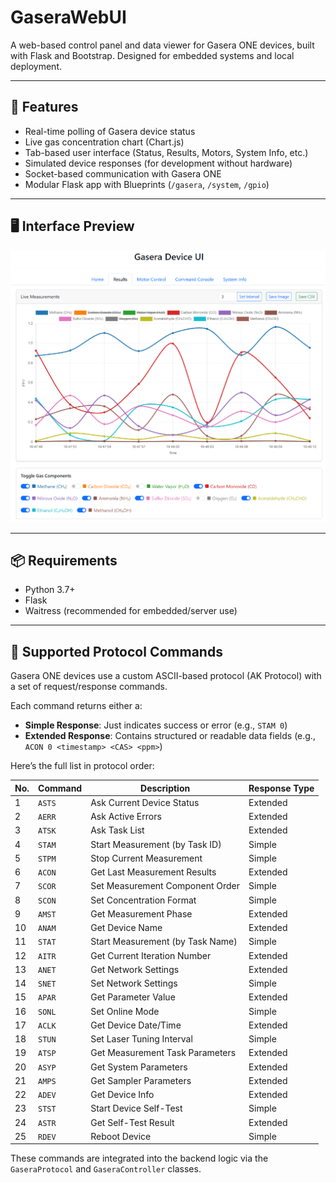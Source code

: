 # GaseraWebUI

A web-based control panel and data viewer for Gasera ONE devices, built with Flask and Bootstrap. Designed for embedded systems and local deployment.

---

## 🚀 Features

- Real-time polling of Gasera device status
- Live gas concentration chart (Chart.js)
- Tab-based user interface (Status, Results, Motors, System Info, etc.)
- Simulated device responses (for development without hardware)
- Socket-based communication with Gasera ONE
- Modular Flask app with Blueprints (`/gasera`, `/system`, `/gpio`)

---

## 🖥️ Interface Preview

![Gasera Web UI Screenshot](preview.png)

---

## 📦 Requirements

- Python 3.7+
- Flask
- Waitress (recommended for embedded/server use)

---

## 🧾 Supported Protocol Commands

Gasera ONE devices use a custom ASCII-based protocol (AK Protocol) with a set of request/response commands.

Each command returns either a:

- **Simple Response**: Just indicates success or error (e.g., `STAM 0`)
- **Extended Response**: Contains structured or readable data fields (e.g., `ACON 0 <timestamp> <CAS> <ppm>`)

Here’s the full list in protocol order:

| No. | Command | Description                             | Response Type  |
|-----|---------|-----------------------------------------|----------------|
| 1   | `ASTS`  | Ask Current Device Status               | Extended       |
| 2   | `AERR`  | Ask Active Errors                       | Extended       |
| 3   | `ATSK`  | Ask Task List                           | Extended       |
| 4   | `STAM`  | Start Measurement (by Task ID)          | Simple         |
| 5   | `STPM`  | Stop Current Measurement                | Simple         |
| 6   | `ACON`  | Get Last Measurement Results            | Extended       |
| 7   | `SCOR`  | Set Measurement Component Order         | Simple         |
| 8   | `SCON`  | Set Concentration Format                | Simple         |
| 9   | `AMST`  | Get Measurement Phase                   | Extended       |
| 10  | `ANAM`  | Get Device Name                         | Extended       |
| 11  | `STAT`  | Start Measurement (by Task Name)        | Simple         |
| 12  | `AITR`  | Get Current Iteration Number            | Extended       |
| 13  | `ANET`  | Get Network Settings                    | Extended       |
| 14  | `SNET`  | Set Network Settings                    | Simple         |
| 15  | `APAR`  | Get Parameter Value                     | Extended       |
| 16  | `SONL`  | Set Online Mode                         | Simple         |
| 17  | `ACLK`  | Get Device Date/Time                    | Extended       |
| 18  | `STUN`  | Set Laser Tuning Interval               | Simple         |
| 19  | `ATSP`  | Get Measurement Task Parameters         | Extended       |
| 20  | `ASYP`  | Get System Parameters                   | Extended       |
| 21  | `AMPS`  | Get Sampler Parameters                  | Extended       |
| 22  | `ADEV`  | Get Device Info                         | Extended       |
| 23  | `STST`  | Start Device Self-Test                  | Simple         |
| 24  | `ASTR`  | Get Self-Test Result                    | Extended       |
| 25  | `RDEV`  | Reboot Device                           | Simple         |

These commands are integrated into the backend logic via the `GaseraProtocol` and `GaseraController` classes.